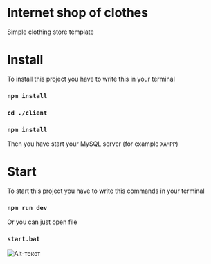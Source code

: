 # Internet shop of clothes
Simple clothing store template 

# Install
To install this project you have to write this in your terminal
### `npm install`
### `cd ./client`
### `npm install`
Then you have start your MySQL server (for example `XAMPP`)

# Start
To start this project you have to write this commands in your terminal
### `npm run dev`
Or you can just open file
### `start.bat`

![Alt-текст](https://sun9-east.userapi.com/sun9-30/s/v1/if2/btdGJ83yfzj4yytUHN00kOktrHF7dQqNpLrNdy77bnjqTCBcrXGDmWCXhn4GzkzqIbQFufu756pGCSZPIk5DJgd3.jpg?size=1913x957&quality=96&type=album "Орк")
